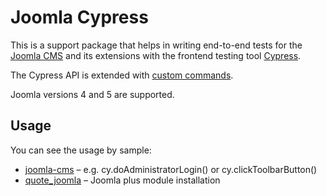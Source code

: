 # Joomla Cypress
This is a support package that helps in writing end-to-end tests for the [Joomla CMS](https://joomla.org) and its extensions with the frontend testing tool [Cypress](/https://www.cypress.io/).

The Cypress API is extended with [custom commands](https://docs.cypress.io/api/cypress-api/custom-commands).

Joomla versions 4 and 5 are supported.

## Usage
You can see the usage by sample:
* [joomla-cms](https://github.com/joomla/joomla-cms/tree/5.0-dev/tests/System) – e.g. cy.doAdministratorLogin() or cy.clickToolbarButton()
* [quote_joomla](https://github.com/muhme/quote_joomla/test) – Joomla plus module installation
